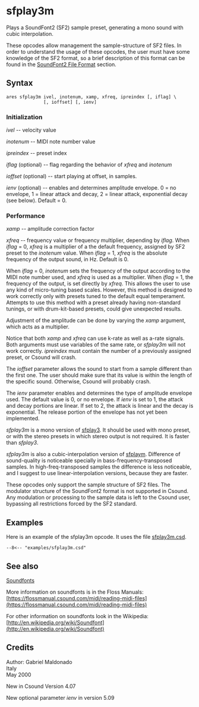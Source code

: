 <!--
id:sfplay3m
category:Signal Generators:Sample Playback
-->
# sfplay3m
Plays a SoundFont2 (SF2) sample preset, generating a mono sound with cubic interpolation.

These opcodes allow management the sample-structure of SF2 files. In order to understand the usage of these opcodes, the user must have some knowledge of the SF2 format, so a brief description of this format can be found in the [SoundFont2 File Format](../../siggen/sample) section.

## Syntax
``` csound-orc
ares sfplay3m ivel, inotenum, xamp, xfreq, ipreindex [, iflag] \
              [, ioffset] [, ienv]
```

### Initialization

_ivel_ -- velocity value

_inotenum_ -- MIDI note number value

_ipreindex_ -- preset index

_iflag_ (optional) -- flag regarding the behavior of _xfreq_ and _inotenum_

_ioffset_ (optional) -- start playing at offset, in samples.

_ienv_ (optional) -- enables and determines amplitude envelope. 0 = no envelope, 1 = linear attack and decay, 2 = linear attack, exponential decay (see below). Default = 0.

### Performance

_xamp_ -- amplitude correction factor

_xfreq_ -- frequency value or frequency multiplier, depending by _iflag_. When _iflag_ = 0, _xfreq_ is a multiplier of a the default frequency, assigned by SF2 preset to the _inotenum_ value. When _iflag_ = 1, _xfreq_ is the absolute frequency of the output sound, in Hz. Default is 0.

When _iflag_ = 0, _inotenum_ sets the frequency of the output according to the MIDI note number used, and _xfreq_ is used as a multiplier. When _iflag_ = 1, the frequency of the output, is set directly by _xfreq_. This allows the user to use any kind of micro-tuning based scales. However, this method is designed to work correctly only with presets tuned to the default equal temperament. Attempts to use this method with a preset already having non-standard tunings, or with drum-kit-based presets, could give unexpected results.

Adjustment of the amplitude can be done by varying the _xamp_ argument, which acts as a multiplier.

Notice that both _xamp_ and _xfreq_ can use k-rate as well as a-rate signals. Both arguments must use variables of the same rate, or _sfplay3m_ will not work correctly. _ipreindex_ must contain the number of a previously assigned preset, or Csound will crash.

The _ioffset_ parameter allows the sound to start from a sample different than the first one. The user should make sure that its value is within the length of the specific sound. Otherwise, Csound will probably crash.

The _ienv_ parameter enables and determines the type of amplitude envelope used. The default value is 0, or no envelope. If _ienv_ is set to 1, the attack and decay portions are linear. If set to 2, the attack is linear and the decay is exponential. The release portion of the envelope has not yet been implemented.

_sfplay3m_ is a mono version of [sfplay3](../../opcodes/sfplay3). It should be used with mono preset, or with the stereo presets in which stereo output is not required. It is faster than _sfplay3_.

_sfplay3m_ is also a cubic-interpolation version of [sfplaym](../../opcodes/sfplaym). Difference of sound-quality is noticeable specially in bass-frequency-transposed samples. In high-freq-transposed samples the difference is less noticeable, and I suggest to use linear-interpolation versions, because they are faster.

These opcodes only support the sample structure of SF2 files. The modulator structure of the SoundFont2 format is not supported in Csound. Any modulation or processing to the sample data is left to the Csound user, bypassing all restrictions forced by the SF2 standard.

## Examples

Here is an example of the sfplay3m opcode. It uses the file [sfplay3m.csd](../../examples/sfplay3m.csd).

``` csound-csd title="Example of the sfplay3m opcode." linenums="1"
--8<-- "examples/sfplay3m.csd"
```

## See also

[Soundfonts](../../siggen/sample)

More information on soundfonts is in the Floss Manuals: [https://flossmanual.csound.com/midi/reading-midi-files](https://flossmanual.csound.com/midi/reading-midi-files)

For other information on soundfonts look in the Wikipedia: [http://en.wikipedia.org/wiki/Soundfont](http://en.wikipedia.org/wiki/Soundfont)

## Credits

Author: Gabriel Maldonado<br>
Italy<br>
May 2000<br>

New in Csound Version 4.07

New optional parameter _ienv_ in version 5.09
